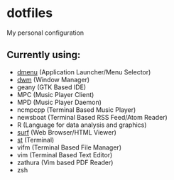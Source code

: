 # dotfiles

My personal configuration

## Currently using:

* [dmenu](https://gitlab.com/rafa_99/dmenu) (Application Launcher/Menu Selector)
* [dwm](https://gitlab.com/rafa_99/dwm) (Window Manager)
* geany (GTK Based IDE)
* MPC (Music Player Client)
* MPD (Music Player Daemon)
* ncmpcpp (Terminal Based Music Player)
* newsboat (Terminal Based RSS Feed/Atom Reader)
* R (Language for data analysis and graphics)
* [surf](https://gitlab.com/rafa_99/surf) (Web Browser/HTML Viewer)
* [st](https://gitlab.com/rafa_99/st) (Terminal)
* vifm (Terminal Based File Manager)
* vim (Terminal Based Text Editor)
* zathura (Vim based PDF Reader)
* zsh
